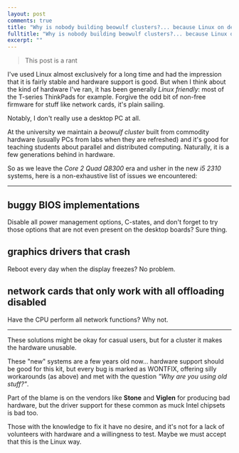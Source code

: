 ```yaml
---
layout: post
comments: true
title: "Why is nobody building beowulf clusters?... because Linux on desktop PCs is s**t"
fulltitle: "Why is nobody building beowulf clusters?... because Linux on desktop PCs is s**t"
excerpt: ""
---
```


> This post is a rant

I've used Linux almost exclusively for a long time and had the impression that it is fairly stable and hardware support is good. But when I think about the kind of hardware I've ran, it has been generally _Linux friendly_: most of the T-series ThinkPads for example. Forgive the odd bit of non-free firmware for stuff like network cards, it's plain sailing.

Notably, I don't really use a desktop PC at all.

At the university we maintain a _beowulf cluster_ built from commodity hardware (usually PCs from labs when they are refreshed) and it's good for teaching students about parallel and distributed computing. Naturally, it is a few generations behind in hardware.

So as we leave the _Core 2 Quad Q8300_ era and usher in the new _i5 2310_ systems, here is a non-exhaustive list of issues we encountered:

-----

## buggy BIOS implementations

Disable all power management options, C-states, and don't forget to try those options that are not even present on the desktop boards? Sure thing.

## graphics drivers that crash

Reboot every day when the display freezes? No problem.

## network cards that only work with __all__ offloading disabled

Have the CPU perform all network functions? Why not.

-----

These solutions might be okay for casual users, but for a cluster it makes the hardware unusable.

These "new" systems are a few years old now... hardware support should be good for this kit, but every bug is marked as WONTFIX, offering silly workarounds (as above) and met with the question _"Why are you using old stuff?"_.

Part of the blame is on the vendors like **Stone** and **Viglen** for producing bad hardware, but the driver support for these common as muck Intel chipsets is bad too.

Those with the knowledge to fix it have no desire, and it's not for a lack of volunteers with hardware and a willingness to test. Maybe we must accept that this is the Linux way.

